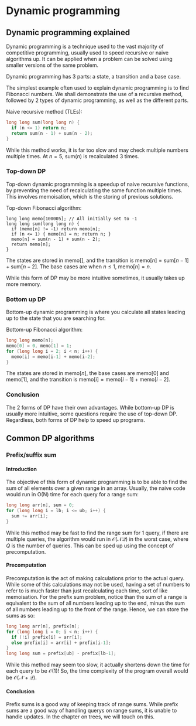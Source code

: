 # Dynamic programming

<Toc />

## Dynamic programming explained

Dynamic programming is a technique used to the vast majority of competitive programming,
usually used to speed recursive or naive algorithms up.
It can be applied when a problem can be solved using smaller versions of the same problem.

Dynamic programming has 3 parts: a state, a transition and a base case.

The simplest example often used to explain dynamic programming is to find Fibonacci numbers.
We shall demonstrate the use of a recursive method, followed by 2 types of dynamic programming, as well as the different parts.

Naive recursive method (TLEs):

```cpp
long long sum(long long n) {
  if (n <= 1) return n;
  return sum(n - 1) + sum(n - 2);
}
```

While this method works, it is far too slow and may check multiple numbers multiple times.
At $n = 5$, $\text{sum}(n)$ is recalculated 3 times.

### Top-down DP

Top-down dynamic programming is a speedup of naive recursive functions, by preventing the need of recalculating the same function multiple times.
This involves memoisation, which is the storing of previous solutions.

Top-down Fibonacci algorithm:

```cpp{1,3,5}
long long memo[100005]; // All initially set to -1
long long sum(long long n) {
  if (memo[n] != -1) return memo[n];
  if (n <= 1) { memo[n] = n; return n; }
  memo[n] = sum(n - 1) + sum(n - 2);
  return memo[n];
}
```

The states are stored in $\text{memo}[]$, and the transition is $\text{memo}[n] = \text{sum}[n - 1] + \text{sum}[n - 2]$. The base cases are when $n \leq 1$, $\text{memo}[n] = n$.

While this form of DP may be more intuitive sometimes, it usually takes up more memory.

### Bottom up DP

Bottom-up dynamic programming is where you calculate all states leading up to the state that you are searching for.

Bottom-up Fibonacci algorithm:

```cpp
long long memo[n];
memo[0] = 0, memo[1] = 1;
for (long long i = 2; i < n; i++) {
  memo[i] = memo[i-1] + memo[i-2];
}
```

The states are stored in $\text{memo}[n]$, the base cases are $\text{memo}[0]$ and $\text{memo}[1]$, and the transition is $\text{memo}[i] = \text{memo}[i - 1] + \text{memo}[i - 2]$.

### Conclusion

The 2 forms of DP have their own advantages.
While bottom-up DP is usually more intuitive, some questions require the use of top-down DP.
Regardless, both forms of DP help to speed up programs.



## Common DP algorithms

### Prefix/suffix sum

#### Introduction

The objective of this form of dynamic programming is to be able to find the sum of all elements over a given range in an array. Usually, the naive code would run in O(N) time for each query for a range sum:

```cpp
long long arr[n], sum = 0;
for (long long i = lb; i <= ub; i++) {
  sum += arr[i];
}
```

While this method may be fast to find the range sum for 1 query, if there are multiple queries, the algorithm would run in $\mathcal{O}(\mathcal{NQ})$ in the worst case, where $Q$ is the number of queries. This can be sped up using the concept of precomputation.

#### Precomputation

Precomputation is the act of making calculations prior to the actual query. While some of this calculations may not be used, having a set of numbers to refer to is much faster than just recalculating each time, sort of like memoisation. For the prefix sum problem, notice than the sum of a range is equivalent to the sum of all numbers leading up to the end, minus the sum of all numbers leading up to the front of the range. Hence, we can store the sums as so:

```cpp
long long arr[n], prefix[n];
for (long long i = 0; i < n; i++) {
  if (!i) prefix[i] = arr[i];
  else prefix[i] = arr[i] + prefix[i-1];
}
long long sum = prefix[ub] - prefix[lb-1];
```

While this method may seem too slow, it actually shortens down the time for each query to be $\mathcal{O}(1)$! So, the time complexity of the program overall would be $\mathcal{O}(\mathcal{N + Q})$.

#### Conclusion

Prefix sums is a good way of keeping track of range sums. While prefix sums are a good way of handling querys on range sums, it is unable to handle updates. In the chapter on trees, we will touch on this.
